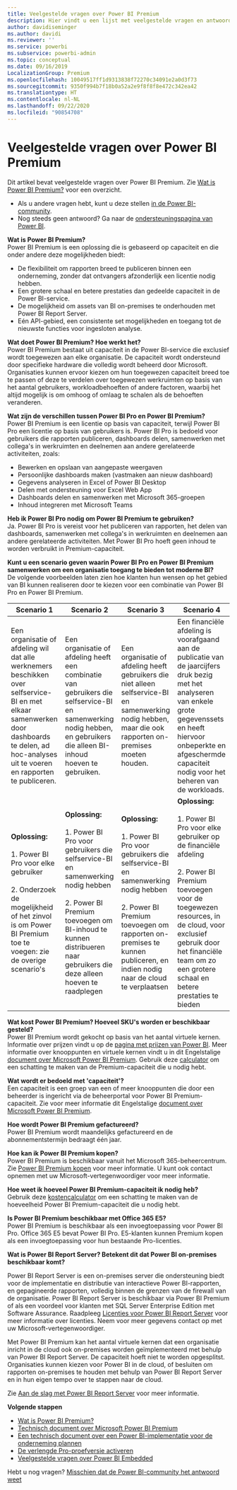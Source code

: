 ```yaml
---
title: Veelgestelde vragen over Power BI Premium
description: Hier vindt u een lijst met veelgestelde vragen en antwoorden over Power BI Premium.
author: davidiseminger
ms.author: davidi
ms.reviewer: ''
ms.service: powerbi
ms.subservice: powerbi-admin
ms.topic: conceptual
ms.date: 09/16/2019
LocalizationGroup: Premium
ms.openlocfilehash: 10049517ff1d9313838f72270c34091e2a0d3f73
ms.sourcegitcommit: 9350f994b7f18b0a52a2e9f8f8f8e472c342ea42
ms.translationtype: HT
ms.contentlocale: nl-NL
ms.lasthandoff: 09/22/2020
ms.locfileid: "90854708"
---
```

# <a name="power-bi-premium-faq"></a>Veelgestelde vragen over Power BI Premium

Dit artikel bevat veelgestelde vragen over Power BI Premium. Zie [Wat is Power BI Premium?](service-premium-what-is.md) voor een overzicht.

* Als u andere vragen hebt, kunt u deze stellen [in de Power BI-community](https://community.powerbi.com/).
* Nog steeds geen antwoord? Ga naar de [ondersteuningspagina van Power BI](https://powerbi.microsoft.com/support/).

**Wat is Power BI Premium?**  
Power BI Premium is een oplossing die is gebaseerd op capaciteit en die onder andere deze mogelijkheden biedt:

* De flexibiliteit om rapporten breed te publiceren binnen een onderneming, zonder dat ontvangers afzonderlijk een licentie nodig hebben.
* Een grotere schaal en betere prestaties dan gedeelde capaciteit in de Power BI-service.
* De mogelijkheid om assets van BI on-premises te onderhouden met Power BI Report Server.
* Eén API-gebied, een consistente set mogelijkheden en toegang tot de nieuwste functies voor ingesloten analyse.

**Wat doet Power BI Premium? Hoe werkt het?**  
Power BI Premium bestaat uit capaciteit in de Power BI-service die exclusief wordt toegewezen aan elke organisatie. De capaciteit wordt ondersteund door specifieke hardware die volledig wordt beheerd door Microsoft. Organisaties kunnen ervoor kiezen om hun toegewezen capaciteit breed toe te passen of deze te verdelen over toegewezen werkruimten op basis van het aantal gebruikers, workloadbehoeften of andere factoren, waarbij het altijd mogelijk is om omhoog of omlaag te schalen als de behoeften veranderen.

**Wat zijn de verschillen tussen Power BI Pro en Power BI Premium?**  
Power BI Premium is een licentie op basis van capaciteit, terwijl Power BI Pro een licentie op basis van gebruikers is. Power BI Pro is bedoeld voor gebruikers die rapporten publiceren, dashboards delen, samenwerken met collega's in werkruimten en deelnemen aan andere gerelateerde activiteiten, zoals:

* Bewerken en opslaan van aangepaste weergaven
* Persoonlijke dashboards maken (vastmaken aan nieuw dashboard)
* Gegevens analyseren in Excel of Power BI Desktop
* Delen met ondersteuning voor Excel Web App
* Dashboards delen en samenwerken met Microsoft 365-groepen
* Inhoud integreren met Microsoft Teams

**Heb ik Power BI Pro nodig om Power BI Premium te gebruiken?**  
Ja. Power BI Pro is vereist voor het publiceren van rapporten, het delen van dashboards, samenwerken met collega's in werkruimten en deelnemen aan andere gerelateerde activiteiten. Met Power BI Pro hoeft geen inhoud te worden verbruikt in Premium-capaciteit.

**Kunt u een scenario geven waarin Power BI Pro en Power BI Premium samenwerken om een organisatie toegang te bieden tot moderne BI?**  
De volgende voorbeelden laten zien hoe klanten hun wensen op het gebied van BI kunnen realiseren door te kiezen voor een combinatie van Power BI Pro en Power BI Premium.

| Scenario 1 | Scenario 2 | Scenario 3 | Scenario 4 |
| --- | --- | --- | --- |
| Een organisatie of afdeling wil dat alle werknemers beschikken over selfservice-BI en met elkaar samenwerken door dashboards te delen, ad hoc-analyses uit te voeren en rapporten te publiceren. | Een organisatie of afdeling heeft een combinatie van gebruikers die selfservice-BI en samenwerking nodig hebben, en gebruikers die alleen BI-inhoud hoeven te gebruiken. | Een organisatie of afdeling heeft gebruikers die niet alleen selfservice-BI en samenwerking nodig hebben, maar die ook rapporten on-premises moeten houden. | Een financiële afdeling is voorafgaand aan de publicatie van de jaarcijfers druk bezig met het analyseren van enkele grote gegevenssets en heeft hiervoor onbeperkte en afgeschermde capaciteit nodig voor het beheren van de workloads. |
| **Oplossing:**<br/><br/>1. Power BI Pro voor elke gebruiker<br/><br/>2. Onderzoek de mogelijkheid of het zinvol is om Power BI Premium toe te voegen: zie de overige scenario's |**Oplossing:**<br/><br/>1. Power BI Pro voor gebruikers die selfservice-BI en samenwerking nodig hebben<br/><br/>2. Power BI Premium toevoegen om BI-inhoud te kunnen distribueren naar gebruikers die deze alleen hoeven te raadplegen |**Oplossing:**<br/><br/>1. Power BI Pro voor gebruikers die selfservice-BI en samenwerking nodig hebben<br/><br/>2. Power BI Premium toevoegen om rapporten on-premises te kunnen publiceren, en indien nodig naar de cloud te verplaatsen |**Oplossing:**<br/><br/>1. Power BI Pro voor elke gebruiker op de financiële afdeling<br/><br/>2. Power BI Premium toevoegen voor de toegewezen resources, in de cloud, voor exclusief gebruik door het financiële team om zo een grotere schaal en betere prestaties te bieden |

**Wat kost Power BI Premium? Hoeveel SKU's worden er beschikbaar gesteld?**  
Power BI Premium wordt gekocht op basis van het aantal virtuele kernen. Informatie over prijzen vindt u op de [pagina met prijzen van Power BI](https://powerbi.microsoft.com/pricing/). Meer informatie over knooppunten en virtuele kernen vindt u in dit Engelstalige [document over Microsoft Power BI Premium](https://aka.ms/pbipremiumwhitepaper). Gebruik deze [calculator](https://powerbi.microsoft.com/calculator/) om een schatting te maken van de Premium-capaciteit die u nodig hebt.

**Wat wordt er bedoeld met 'capaciteit'?**  
Een capaciteit is een groep van een of meer knooppunten die door een beheerder is ingericht via de beheerportal voor Power BI Premium-capaciteit. Zie voor meer informatie dit Engelstalige [document over Microsoft Power BI Premium](https://aka.ms/pbipremiumwhitepaper).

**Hoe wordt Power BI Premium gefactureerd?**  
Power BI Premium wordt maandelijks gefactureerd en de abonnementstermijn bedraagt één jaar.

**Hoe kan ik Power BI Premium kopen?**  
Power BI Premium is beschikbaar vanuit het Microsoft 365-beheercentrum. Zie [Power BI Premium kopen](service-admin-premium-purchase.md) voor meer informatie. U kunt ook contact opnemen met uw Microsoft-vertegenwoordiger voor meer informatie.

**Hoe weet ik hoeveel Power BI Premium-capaciteit ik nodig heb?**  
Gebruik deze [kostencalculator](https://powerbi.microsoft.com/calculator/) om een schatting te maken van de hoeveelheid Power BI Premium-capaciteit die u nodig hebt.

**Is Power BI Premium beschikbaar met Office 365 E5?**  
Power BI Premium is beschikbaar als een invoegtoepassing voor Power BI Pro. Office 365 E5 bevat Power BI Pro. E5-klanten kunnen Premium kopen als een invoegtoepassing voor hun bestaande Pro-licenties.

**Wat is Power BI Report Server? Betekent dit dat Power BI on-premises beschikbaar komt?**

Power BI Report Server is een on-premises server die ondersteuning biedt voor de implementatie en distributie van interactieve Power BI-rapporten, en gepagineerde rapporten, volledig binnen de grenzen van de firewall van de organisatie. Power BI Report Server is beschikbaar via Power BI Premium of als een voordeel voor klanten met SQL Server Enterprise Edition met Software Assurance. Raadpleeg [Licenties voor Power BI Report Server](../report-server/get-started.md#licensing-power-bi-report-server) voor meer informatie over licenties. Neem voor meer gegevens contact op met uw Microsoft-vertegenwoordiger.

Met Power BI Premium kan het aantal virtuele kernen dat een organisatie inricht in de cloud ook on-premises worden geïmplementeerd met behulp van Power BI Report Server. De capaciteit hoeft niet te worden opgesplitst. Organisaties kunnen kiezen voor Power BI in de cloud, of besluiten om rapporten on-premises te houden met behulp van Power BI Report Server en in hun eigen tempo over te stappen naar de cloud.

Zie [Aan de slag met Power BI Report Server](../report-server/get-started.md) voor meer informatie.

**Volgende stappen**

* [Wat is Power BI Premium?](service-premium-what-is.md)
* [Technisch document over Microsoft Power BI Premium](https://aka.ms/pbipremiumwhitepaper)
* [Een technisch document over een Power BI-implementatie voor de onderneming plannen](https://aka.ms/pbienterprisedeploy)
* [De verlengde Pro-proefversie activeren](../fundamentals/service-self-service-signup-for-power-bi.md)
* [Veelgestelde vragen over Power BI Embedded](../developer/embedded/embedded-faq.md)

Hebt u nog vragen? [Misschien dat de Power BI-community het antwoord weet](https://community.powerbi.com/)
